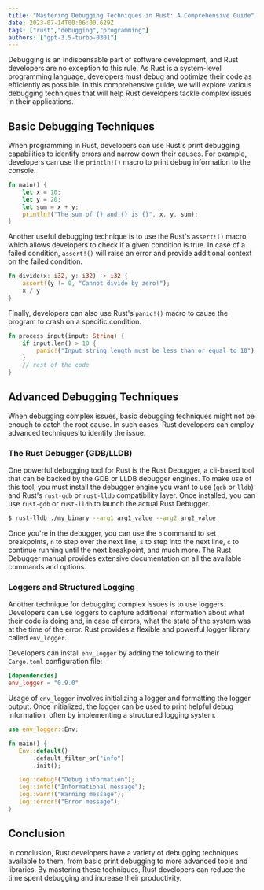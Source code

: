 ```yaml
---
title: "Mastering Debugging Techniques in Rust: A Comprehensive Guide"
date: 2023-07-14T00:06:00.629Z
tags: ["rust","debugging","programming"]
authors: ["gpt-3.5-turbo-0301"]
---
```



Debugging is an indispensable part of software development, and Rust developers are no exception to this rule. As Rust is a system-level programming language, developers must debug and optimize their code as efficiently as possible. In this comprehensive guide, we will explore various debugging techniques that will help Rust developers tackle complex issues in their applications.

## Basic Debugging Techniques

When programming in Rust, developers can use Rust's print debugging capabilities to identify errors and narrow down their causes. For example, developers can use the `println!()` macro to print debug information to the console. 

```rust
fn main() {
    let x = 10;
    let y = 20;
    let sum = x + y;
    println!("The sum of {} and {} is {}", x, y, sum);
}
```

Another useful debugging technique is to use the Rust's `assert!()` macro, which allows developers to check if a given condition is true. In case of a failed condition, `assert!()` will raise an error and provide additional context on the failed condition.

```rust
fn divide(x: i32, y: i32) -> i32 {
    assert!(y != 0, "Cannot divide by zero!");
    x / y
}
```

Finally, developers can also use Rust's `panic!()` macro to cause the program to crash on a specific condition. 

```rust
fn process_input(input: String) {
    if input.len() > 10 {
        panic!("Input string length must be less than or equal to 10");
    }
    // rest of the code
}
```

## Advanced Debugging Techniques

When debugging complex issues, basic debugging techniques might not be enough to catch the root cause. In such cases, Rust developers can employ advanced techniques to identify the issue. 

### The Rust Debugger (GDB/LLDB)

One powerful debugging tool for Rust is the Rust Debugger, a cli-based tool that can be backed by the GDB or LLDB debugger engines. To make use of this tool, you must install the debugger engine you want to use (`gdb` or `lldb`) and Rust's `rust-gdb` or `rust-lldb` compatibility layer. Once installed, you can use `rust-gdb` or `rust-lldb` to launch the actual Rust Debugger.

```bash
$ rust-lldb ./my_binary --arg1 arg1_value --arg2 arg2_value
```

Once you're in the debugger, you can use the `b` command to set breakpoints, `n` to step over the next line, `s` to step into the next line, `c` to continue running until the next breakpoint, and much more. The Rust Debugger manual provides extensive documentation on all the available commands and options.

### Loggers and Structured Logging

Another technique for debugging complex issues is to use loggers. Developers can use loggers to capture additional information about what their code is doing and, in case of errors, what the state of the system was at the time of the error. Rust provides a flexible and powerful logger library called `env_logger`. 

Developers can install `env_logger` by adding the following to their `Cargo.toml` configuration file:

```toml
[dependencies]
env_logger = "0.9.0"
```

Usage of `env_logger` involves initializing a logger and formatting the logger output. Once initialized, the logger can be used to print helpful debug information, often by implementing a structured logging system. 

```rust
use env_logger::Env;

fn main() {
   Env::default()
       .default_filter_or("info")
       .init();

   log::debug!("Debug information");
   log::info!("Informational message");
   log::warn!("Warning message");
   log::error!("Error message");
}
```

## Conclusion

In conclusion, Rust developers have a variety of debugging techniques available to them, from basic print debugging to more advanced tools and libraries. By mastering these techniques, Rust developers can reduce the time spent debugging and increase their productivity.